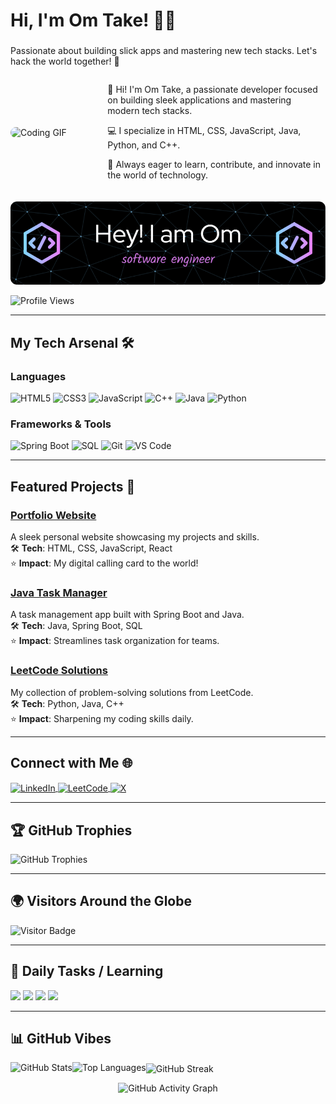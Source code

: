 <div id="particles-js"></div>

# Hi, I'm Om Take! 👨‍💻
### <span id="typewriter" style="color: #00FF80;"></span>
Passionate about building slick apps and mastering new tech stacks. Let's hack the world together! 🚀

<div style="display: flex; align-items: center; gap: 20px; margin-bottom: 20px;">
  <img src="https://user-images.githubusercontent.com/55389276/140866485-8fb1c876-9a8f-4d6a-98dc-08c4981eaf70.gif" alt="Coding GIF" style="width: 300px; height: auto; border-radius: 10px;" />
  <div>
    <p>👋 Hi! I'm Om Take, a passionate developer focused on building sleek applications and mastering modern tech stacks.</p>
    <p>💻 I specialize in HTML, CSS, JavaScript, Java, Python, and C++.</p>
    <p>🚀 Always eager to learn, contribute, and innovate in the world of technology.</p>
  </div>
</div>

![Profile Banner](https://github.com/OmTake27/OmTake27/blob/main/github-header-image.png)

<p align="left">
  <img src="https://komarev.com/ghpvc/?username=omtake27&label=Profile%20views&color=0e75b6&style=flat" alt="Profile Views" />
</p>

---

## My Tech Arsenal 🛠️

### Languages
<div class="language-badges">
  <img src="https://img.shields.io/badge/HTML5-E34F26?style=for-the-badge&logo=html5&logoColor=white" alt="HTML5" />
  <img src="https://img.shields.io/badge/CSS3-1572B6?style=for-the-badge&logo=css3&logoColor=white" alt="CSS3" />
  <img src="https://img.shields.io/badge/JavaScript-F7DF1E?style=for-the-badge&logo=javascript&logoColor=black" alt="JavaScript" />
  <img src="https://img.shields.io/badge/C%2B%2B-00599C?style=for-the-badge&logo=c%2B%2B&logoColor=white" alt="C++" />
  <img src="https://img.shields.io/badge/Java-007396?style=for-the-badge&logo=java&logoColor=white" alt="Java" />
  <img src="https://img.shields.io/badge/Python-3776AB?style=for-the-badge&logo=python&logoColor=white" alt="Python" />
</div>

### Frameworks & Tools
<div class="framework-badges">
  <img src="https://img.shields.io/badge/SpringBoot-6DB33F?style=for-the-badge&logo=spring&logoColor=white" alt="Spring Boot" />
  <img src="https://img.shields.io/badge/SQL-4479A1?style=for-the-badge&logo=mysql&logoColor=white" alt="SQL" />
  <img src="https://img.shields.io/badge/Git-F05032?style=for-the-badge&logo=git&logoColor=white" alt="Git" />
  <img src="https://img.shields.io/badge/VS%20Code-007ACC?style=for-the-badge&logo=visual-studio-code&logoColor=white" alt="VS Code" />
</div>

<div class="skills-radar"></div>

---

## Featured Projects 🚀

<div class="project-card">
  <h3><a href="https://github.com/OmTake27/portfolio">Portfolio Website</a></h3>
  A sleek personal website showcasing my projects and skills.<br>
  🛠️ <b>Tech</b>: HTML, CSS, JavaScript, React<br>
  ⭐ <b>Impact</b>: My digital calling card to the world!
</div>

<div class="project-card">
  <h3><a href="https://github.com/OmTake27/task-manager">Java Task Manager</a></h3>
  A task management app built with Spring Boot and Java.<br>
  🛠️ <b>Tech</b>: Java, Spring Boot, SQL<br>
  ⭐ <b>Impact</b>: Streamlines task organization for teams.
</div>

<div class="project-card">
  <h3><a href="https://github.com/OmTake27/leetcode-solutions">LeetCode Solutions</a></h3>
  My collection of problem-solving solutions from LeetCode.<br>
  🛠️ <b>Tech</b>: Python, Java, C++<br>
  ⭐ <b>Impact</b>: Sharpening my coding skills daily.
</div>

---

## Connect with Me 🌐
<p align="left">
  <a href="https://linkedin.com/in/omtake" target="_blank">
    <img align="center" src="https://img.shields.io/badge/LinkedIn-0077B5?style=for-the-badge&logo=linkedin&logoColor=white" alt="LinkedIn" />
  </a>
  <a href="https://leetcode.com/omtake" target="_blank">
    <img align="center" src="https://img.shields.io/badge/LeetCode-FFA116?style=for-the-badge&logo=leetcode&logoColor=black" alt="LeetCode" />
  </a>
  <a href="https://x.com/omtake27" target="_blank">
    <img align="center" src="https://img.shields.io/badge/X-000000?style=for-the-badge&logo=x&logoColor=white" alt="X" />
  </a>
</p>

---

## 🏆 GitHub Trophies
<p align="left">
  <img src="https://github-profile-trophy.vercel.app/?username=omtake27&theme=radical&no-frame=true&margin-w=10" alt="GitHub Trophies" />
</p>

---

## 🌍 Visitors Around the Globe
<p align="left">
  <img src="https://visitor-badge.laobi.icu/badge?page_id=omtake27.omtake27&left_color=black&right_color=00FF80" alt="Visitor Badge" />
</p>

---

## 📅 Daily Tasks / Learning
<p>
  <!--START_SECTION:daily-tasks-->
  <img src="https://img.shields.io/badge/Practice%20LeetCode%20Problems-Ongoing-brightgreen?style=for-the-badge" />
  <img src="https://img.shields.io/badge/Learn%20Spring%20Boot%20Security-In%20Progress-yellow?style=for-the-badge" />
  <img src="https://img.shields.io/badge/Explore%20New%20Technologies-Exciting-blue?style=for-the-badge" />
  <img src="https://img.shields.io/badge/Work%20on%20Projects-Active-cyan?style=for-the-badge" />
  <!--END_SECTION:daily-tasks-->
</p>

---

## 📊 GitHub Vibes
<p>
  <img align="left" src="https://github-readme-stats.vercel.app/api?username=omtake27&show_icons=true&hide_border=false&theme=radical&count_private=true" alt="GitHub Stats" />
  <img align="left" src="https://github-readme-stats.vercel.app/api/top-langs/?username=omtake27&layout=compact&hide_border=false&theme=radical" alt="Top Languages" />
</p>

<p>
  <img align="center" src="https://github-readme-streak-stats.herokuapp.com/?user=omtake27&theme=gray" alt="GitHub Streak" />
</p>

<p align="center">
  <img src="https://github-readme-activity-graph.vercel.app/graph?username=omtake27&theme=gray" alt="GitHub Activity Graph" />
</p>
